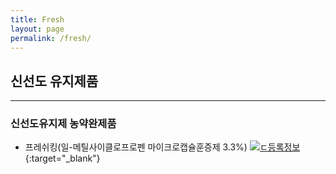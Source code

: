 ```yaml
---
title: Fresh
layout: page
permalink: /fresh/
---
```



## 신선도 유지제품
<hr />

###  신선도유지제 농약완제품
- 프레쉬킹(일-메틸사이클로프로펜 마이크로캡슐훈증제 3.3%) [![ㄷ등록정보](https://www.nihhs.go.kr/usr/image/common/icon_link.png)](https://www.nihhs.go.kr/usr/farmer/selectPesticideList.do?pestiBrandName=%22%ED%94%84%EB%A0%88%EC%89%AC%ED%82%B9%22 "국립원예특작과학원 홈페이지"){:target="_blank"}
